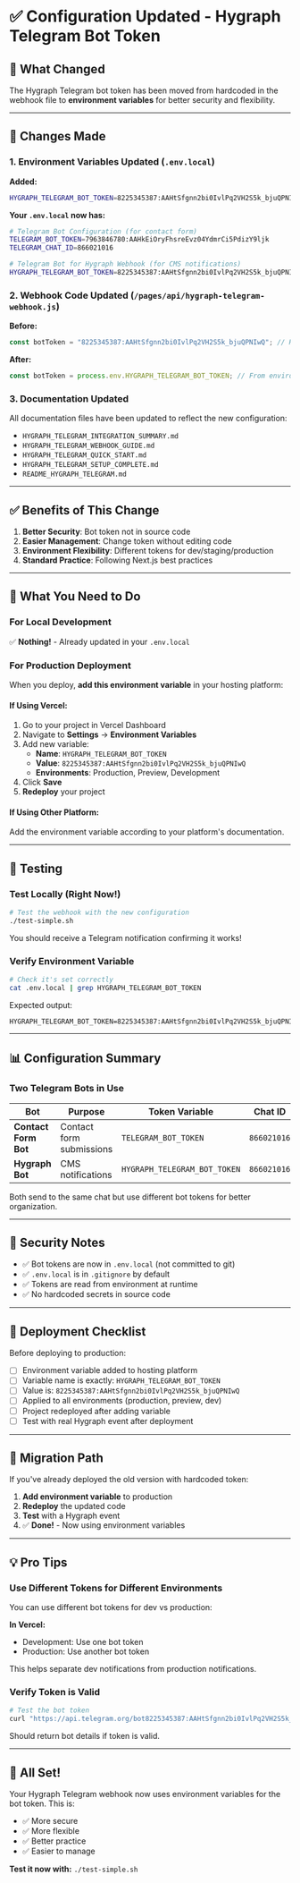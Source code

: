 # ✅ Configuration Updated - Hygraph Telegram Bot Token

## 🔄 What Changed

The Hygraph Telegram bot token has been moved from hardcoded in the webhook file to **environment variables** for better security and flexibility.

---

## 📝 Changes Made

### 1. Environment Variables Updated (`.env.local`)

**Added:**

```bash
HYGRAPH_TELEGRAM_BOT_TOKEN=8225345387:AAHtSfgnn2bi0IvlPq2VH2S5k_bjuQPNIwQ
```

**Your `.env.local` now has:**

```bash
# Telegram Bot Configuration (for contact form)
TELEGRAM_BOT_TOKEN=7963846780:AAHkEiOryFhsreEvz04YdmrCi5PdizY9ljk
TELEGRAM_CHAT_ID=866021016

# Telegram Bot for Hygraph Webhook (for CMS notifications)
HYGRAPH_TELEGRAM_BOT_TOKEN=8225345387:AAHtSfgnn2bi0IvlPq2VH2S5k_bjuQPNIwQ
```

### 2. Webhook Code Updated (`/pages/api/hygraph-telegram-webhook.js`)

**Before:**

```javascript
const botToken = "8225345387:AAHtSfgnn2bi0IvlPq2VH2S5k_bjuQPNIwQ"; // Hardcoded
```

**After:**

```javascript
const botToken = process.env.HYGRAPH_TELEGRAM_BOT_TOKEN; // From environment
```

### 3. Documentation Updated

All documentation files have been updated to reflect the new configuration:

- `HYGRAPH_TELEGRAM_INTEGRATION_SUMMARY.md`
- `HYGRAPH_TELEGRAM_WEBHOOK_GUIDE.md`
- `HYGRAPH_TELEGRAM_QUICK_START.md`
- `HYGRAPH_TELEGRAM_SETUP_COMPLETE.md`
- `README_HYGRAPH_TELEGRAM.md`

---

## ✅ Benefits of This Change

1. **Better Security**: Bot token not in source code
2. **Easier Management**: Change token without editing code
3. **Environment Flexibility**: Different tokens for dev/staging/production
4. **Standard Practice**: Following Next.js best practices

---

## 🎯 What You Need to Do

### For Local Development

✅ **Nothing!** - Already updated in your `.env.local`

### For Production Deployment

When you deploy, **add this environment variable** in your hosting platform:

#### If Using Vercel:

1. Go to your project in Vercel Dashboard
2. Navigate to **Settings** → **Environment Variables**
3. Add new variable:
   - **Name**: `HYGRAPH_TELEGRAM_BOT_TOKEN`
   - **Value**: `8225345387:AAHtSfgnn2bi0IvlPq2VH2S5k_bjuQPNIwQ`
   - **Environments**: Production, Preview, Development
4. Click **Save**
5. **Redeploy** your project

#### If Using Other Platform:

Add the environment variable according to your platform's documentation.

---

## 🧪 Testing

### Test Locally (Right Now!)

```bash
# Test the webhook with the new configuration
./test-simple.sh
```

You should receive a Telegram notification confirming it works!

### Verify Environment Variable

```bash
# Check it's set correctly
cat .env.local | grep HYGRAPH_TELEGRAM_BOT_TOKEN
```

Expected output:

```
HYGRAPH_TELEGRAM_BOT_TOKEN=8225345387:AAHtSfgnn2bi0IvlPq2VH2S5k_bjuQPNIwQ
```

---

## 📊 Configuration Summary

### Two Telegram Bots in Use

| Bot                  | Purpose                  | Token Variable               | Chat ID     |
| -------------------- | ------------------------ | ---------------------------- | ----------- |
| **Contact Form Bot** | Contact form submissions | `TELEGRAM_BOT_TOKEN`         | `866021016` |
| **Hygraph Bot**      | CMS notifications        | `HYGRAPH_TELEGRAM_BOT_TOKEN` | `866021016` |

Both send to the same chat but use different bot tokens for better organization.

---

## 🔐 Security Notes

- ✅ Bot tokens are now in `.env.local` (not committed to git)
- ✅ `.env.local` is in `.gitignore` by default
- ✅ Tokens are read from environment at runtime
- ✅ No hardcoded secrets in source code

---

## 🚀 Deployment Checklist

Before deploying to production:

- [ ] Environment variable added to hosting platform
- [ ] Variable name is exactly: `HYGRAPH_TELEGRAM_BOT_TOKEN`
- [ ] Value is: `8225345387:AAHtSfgnn2bi0IvlPq2VH2S5k_bjuQPNIwQ`
- [ ] Applied to all environments (production, preview, dev)
- [ ] Project redeployed after adding variable
- [ ] Test with real Hygraph event after deployment

---

## 🔄 Migration Path

If you've already deployed the old version with hardcoded token:

1. **Add environment variable** to production
2. **Redeploy** the updated code
3. **Test** with a Hygraph event
4. ✅ **Done!** - Now using environment variables

---

## 💡 Pro Tips

### Use Different Tokens for Different Environments

You can use different bot tokens for dev vs production:

**In Vercel:**

- Development: Use one bot token
- Production: Use another bot token

This helps separate dev notifications from production notifications.

### Verify Token is Valid

```bash
# Test the bot token
curl "https://api.telegram.org/bot8225345387:AAHtSfgnn2bi0IvlPq2VH2S5k_bjuQPNIwQ/getMe"
```

Should return bot details if token is valid.

---

## 🎉 All Set!

Your Hygraph Telegram webhook now uses environment variables for the bot token. This is:

- ✅ More secure
- ✅ More flexible
- ✅ Better practice
- ✅ Easier to manage

**Test it now with:** `./test-simple.sh`
